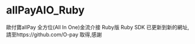 # allPayAIO_Ruby
歐付寶allPay 全方位(All In One)金流介接  Ruby版
Ruby SDK 已更新到新的網址,請至https://github.com/O-pay 取得,感謝
